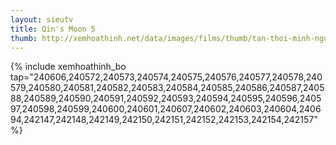 ```yaml
---
layout: sieutv
title: Qin's Moon 5
thumb: http://xemhoathinh.net/data/images/films/thumb/tan-thoi-minh-nguyet-5-quan-lam-thien-ha-qins-moon-5-2015.jpg
---
```

{% include xemhoathinh_bo tap="240606,240572,240573,240574,240575,240576,240577,240578,240579,240580,240581,240582,240583,240584,240585,240586,240587,240588,240589,240590,240591,240592,240593,240594,240595,240596,240597,240598,240599,240600,240601,240607,240602,240603,240604,240694,242147,242148,242149,242150,242151,242152,242153,242154,242157" %} 
